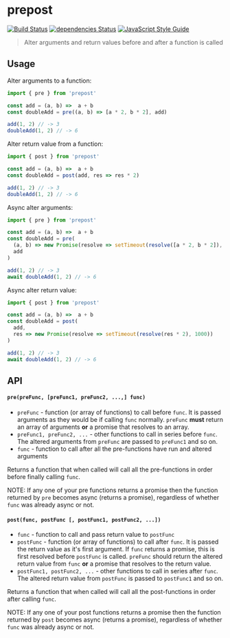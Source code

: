 # prepost

[![Build Status](https://travis-ci.org/tableflip/prepost.svg?branch=master)](https://travis-ci.org/tableflip/prepost) [![dependencies Status](https://david-dm.org/tableflip/prepost/status.svg)](https://david-dm.org/tableflip/prepost) [![JavaScript Style Guide](https://img.shields.io/badge/code_style-standard-brightgreen.svg)](https://standardjs.com)

> Alter arguments and return values before and after a function is called

## Usage

Alter arguments to a function:

```js
import { pre } from 'prepost'

const add = (a, b) =>  a + b
const doubleAdd = pre((a, b) => [a * 2, b * 2], add)

add(1, 2) // -> 3
doubleAdd(1, 2) // -> 6
```

Alter return value from a function:

```js
import { post } from 'prepost'

const add = (a, b) =>  a + b
const doubleAdd = post(add, res => res * 2)

add(1, 2) // -> 3
doubleAdd(1, 2) // -> 6
```

Async alter arguments:

```js
import { pre } from 'prepost'

const add = (a, b) =>  a + b
const doubleAdd = pre(
  (a, b) => new Promise(resolve => setTimeout(resolve([a * 2, b * 2]), 1000)),
  add
)

add(1, 2) // -> 3
await doubleAdd(1, 2) // -> 6
```

Async alter return value:

```js
import { post } from 'prepost'

const add = (a, b) =>  a + b
const doubleAdd = post(
  add,
  res => new Promise(resolve => setTimeout(resolve(res * 2), 1000))
)

add(1, 2) // -> 3
await doubleAdd(1, 2) // -> 6
```

## API

#### `pre(preFunc, [preFunc1, preFunc2, ...,] func)`

* `preFunc` - function (or array of functions) to call before `func`. It is passed arguments as they would be if calling `func` normally. `preFunc` **must** return an array of arguments **or** a promise that resolves to an array.
* `preFunc1, preFunc2, ...` - other functions to call in series before `func`. The altered arguments from `preFunc` are passed to `preFunc1` and so on.
* `func` - function to call after all the pre-functions have run and altered arguments

Returns a function that when called will call all the pre-functions in order before finally calling `func`.

NOTE: If any one of your pre functions returns a promise then the function returned by `pre` becomes async (returns a promise), regardless of whether `func` was already async or not.

#### `post(func, postFunc [, postFunc1, postFunc2, ...])`

* `func` - function to call and pass return value to `postFunc`
* `postFunc` - function (or array of functions) to call after `func`. It is passed the return value as it's first argument. If `func` returns a promise, this is first resolved before `postFunc` is called. `preFunc` should return the altered return value from `func` **or** a promise that resolves to the return value.
* `postFunc1, postFunc2, ...` - other functions to call in series after `func`. The altered return value from `postFunc` is passed to `postFunc1` and so on.

Returns a function that when called will call all the post-functions in order after calling `func`.

NOTE: If any one of your post functions returns a promise then the function returned by `post` becomes async (returns a promise), regardless of whether `func` was already async or not.
